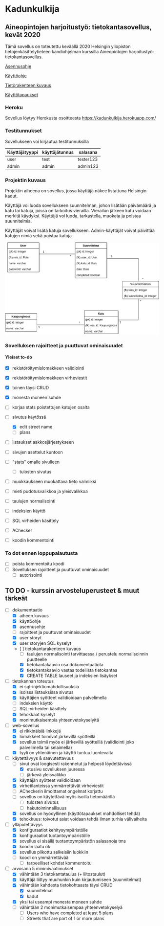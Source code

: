 # Kadunkulkija

## Aineopintojen harjoitustyö: tietokantasovellus, kevät 2020

Tämä sovellus on toteutettu keväällä 2020 Helsingin yliopiston
tietojenkäsittelytieteen kandiohjelman kurssilla Aineopintojen harjoitustyö:
tietokantasovellus.

[Asennusohje](https://github.com/noorary/kadunkulkija/blob/master/dokumentaatio/asennusohje.md)

[Käyttöohje](https://github.com/noorary/kadunkulkija/blob/master/dokumentaatio/kayttoohje.md)

[Tietorakenteen kuvaus](https://github.com/noorary/kadunkulkija/blob/master/dokumentaatio/kadunkulkija.png)

[Käyttötapaukset](https://github.com/noorarytila/kadunkulkija/blob/master/dokumentaatio/kayttotapaukset.md)

### Heroku

Sovellus löytyy Herokusta osoitteesta https://kadunkulkija.herokuapp.com/

### Testitunnukset

Sovellukseen voi kirjautua testitunnuksilla

Käyttäjätyyppi | käyttäjätunnus | salasana
-------------- | -------------- | --------
user           | test           | tester123
admin          | admin          | admin123

### Projektin kuvaus

Projektin aiheena on sovellus, jossa käyttäjä näkee listattuna Helsingin kadut.

Käyttäjä voi luoda sovellukseen suunnitelman, johon lisätään päivämäärä ja katu tai katuja, joissa on tarkoitus vierailla.
Vierailun jälkeen katu voidaan merkitä käydyksi. Käyttäjä voi luoda, tarkastella, muokata ja 
poistaa suunnitelmia. 

Käyttäjät voivat lisätä katuja sovellukseen. Admin-käyttäjät voivat päivittää katujen nimiä sekä poistaa katuja.  

![Tietokantakaavio](https://github.com/noorary/kadunkulkija/blob/master/dokumentaatio/kadunkulkija.png?raw=true)

### Sovelluksen rajoitteet ja puuttuvat ominaisuudet

#### Yleiset to-do

- [x] rekistöröitymislomakkeen validiointi
- [x] rekistöröitymislomakkeen virheviestit
- [x] toinen täysi CRUD
- [x] monesta moneen suhde
- [ ] korjaa stats poistettujen katujen osalta

- [ ] sivutus käytössä
     - [x] edit street name
     - [ ] plans
- [ ] listaukset aakkosjärjestykseen

- [ ] sivujen asettelut kuntoon

- [ ] "stats" omalle sivulleen 
    - [ ] tulosten sivutus

- [ ] muokkaukseen muokattava tieto valmiiksi
- [ ] mieti pudotusvalikkoa ja yleisvalikkoa

- [ ] taulujen normalisointi
- [ ] indeksien käyttö
- [ ] SQL virheiden käsittely

- [ ] AChecker

- [ ] koodin kommentointi

### To dot ennen loppupalautusta

- [ ] poista kommentoitu koodi
- [ ] Sovelluksen rajoitteet ja puuttuvat ominaisuudet
    - [ ] autorisointi

## TO DO - kurssin arvosteluperusteet & muut tärkeät


- [ ] dokumentaatio
    - [x] aiheen kuvaus
    - [x] käyttöohje
    - [x] asennusohje
    - [ ] rajoitteet ja puuttuvat ominaisuudet
    - [x] user storyt
    - [x] user storyjen SQL kyselyt
    - [ ] tietokantarakenteen kuvaus
        - [ ] taulujen normalisointi tarvittaessa / perustelu normalisoinnin puutteelle
        - [x] tietokantakaavio osa dokumentaatiota
        - [x] tietokantakaavio vastaa todellista tietokantaa
        - [x] CREATE TABLE lauseet ja indeksien lisäykset

- [ ] tietokannan toteutus
    - [x] ei sql-injektiomahdollisuuksia
    - [x] isoissa listauksissa sivutus
    - [x] käyttäjien syötteet validioidaan palvelimella
    - [ ] indeksien käyttö
    - [ ] SQL-virheiden käsittely
    - [x] tehokkaat kyselyt
    - [x] monimutkaisempia yhteenvetokyselyitä

- [ ] web-sovellus
    - [x] ei rikkinäisiä linkkejä
    - [x] lomakkeet toimivat järkevillä syötteillä
    - [x] sovellus toimii myös ei järkevillä syötteillä (validiointi joko palvelimella tai selaimella)
    - [x] tyyli on yhtenäinen ja käyttö tuntuu luontevalta

- [ ] käytettävyys & saavutettavuus
    - [ ] sivut ovat loogisesti rakennetut ja helposti löydettävissä
        - [x] etusivu sovelluksen juuressa
        - [ ] järkevä yleisvalikko
    - [x] käyttäjän syötteet validioidaan
    - [x] virhetilanteissa ymmärrettävät virheviestit
    - [ ] ACheckerin ilmoittamat ongelmat korjattu
    - [ ] sovellus on käytettävä myös isoilla tietomäärillä
        - [ ] tulosten sivutus
        - [ ] hakutoiminnallisuus
    - [x] sovellus on hyödyllinen (käyttötapaukset mahdolliset tehdä)
    - [x] tehokkuus: toivotut asiat voidaan tehdä ilman turhia välivaiheita

- [ ] ylläpidettävyys
    - [x] konfiguraatiot kehitysympäristölle
    - [x] konfiguraatiot tuotantoympäristölle
    - [x] sovellus ei sisällä tuotantoympäristön salasanoja tms
    - [x] koodin laatu ok
    - [x] sovellus pilkottu selkeisiin luokkiin
    - [ ] koodi on ymmärrettävää
        - [ ] tarpeelliset kohdat kommentoitu

- [ ] arvosana 5 minimivaatimukset
    - [x] vähintään 3 tietokantataulua (+ liitostaulut)
    - [x] käyttäjä liittyy muuhunkin kuin kirjautumiseen (suunnitelmat)
    - [x] vähintään kahdesta tietokohtaasta täysi CRUD 
        - [x] suunnitelmat
        - [x] kadut
    - [x] yksi tai useampi monesta moneen suhde
    - [ ] vähintään 2 monimutkaisempaa yhteenvetokyselyä
        - [ ] Users who have completed at least 5 plans
        - [ ] Streets that are part of 1 or more plans
